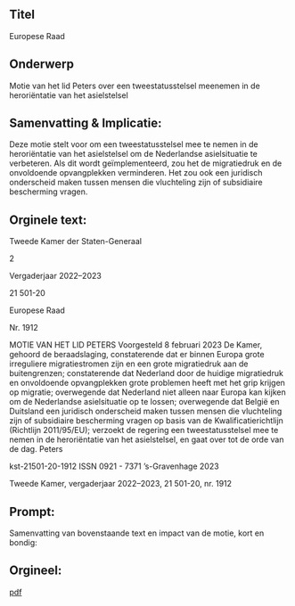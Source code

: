 ## Titel
Europese Raad
## Onderwerp
Motie van het lid Peters over een tweestatusstelsel meenemen in de heroriëntatie van het asielstelsel
## Samenvatting & Implicatie:

Deze motie stelt voor om een tweestatusstelsel mee te nemen in de heroriëntatie van het asielstelsel om de Nederlandse asielsituatie te verbeteren. Als dit wordt geïmplementeerd, zou het de migratiedruk en de onvoldoende opvangplekken verminderen. Het zou ook een juridisch onderscheid maken tussen mensen die vluchteling zijn of subsidiaire bescherming vragen.
## Orginele text:


Tweede Kamer der Staten-Generaal

2

Vergaderjaar 2022–2023

21 501-20

Europese Raad

Nr. 1912

MOTIE VAN HET LID PETERS
Voorgesteld 8 februari 2023
De Kamer,
gehoord de beraadslaging,
constaterende dat er binnen Europa grote irreguliere migratiestromen zijn
en een grote migratiedruk aan de buitengrenzen;
constaterende dat Nederland door de huidige migratiedruk en onvoldoende opvangplekken grote problemen heeft met het grip krijgen op
migratie;
overwegende dat Nederland niet alleen naar Europa kan kijken om de
Nederlandse asielsituatie op te lossen;
overwegende dat België en Duitsland een juridisch onderscheid maken
tussen mensen die vluchteling zijn of subsidiaire bescherming vragen op
basis van de Kwalificatierichtlijn (Richtlijn 2011/95/EU);
verzoekt de regering een tweestatusstelsel mee te nemen in de heroriëntatie van het asielstelsel,
en gaat over tot de orde van de dag.
Peters

kst-21501-20-1912
ISSN 0921 - 7371
’s-Gravenhage 2023

Tweede Kamer, vergaderjaar 2022–2023, 21 501-20, nr. 1912


## Prompt:
Samenvatting van bovenstaande text en impact van de motie, kort en bondig:

## Orgineel:
[pdf](https://gegevensmagazijn.tweedekamer.nl/OData/v4/2.0/Document(841f388f-5e74-48eb-b3d6-1027a721fe43)/resource)
